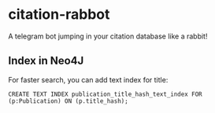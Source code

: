 # citation-rabbot

A telegram bot jumping in your citation database like a rabbit!

## Index in Neo4J

For faster search, you can add text index for title:

```cql
CREATE TEXT INDEX publication_title_hash_text_index FOR (p:Publication) ON (p.title_hash);
```
